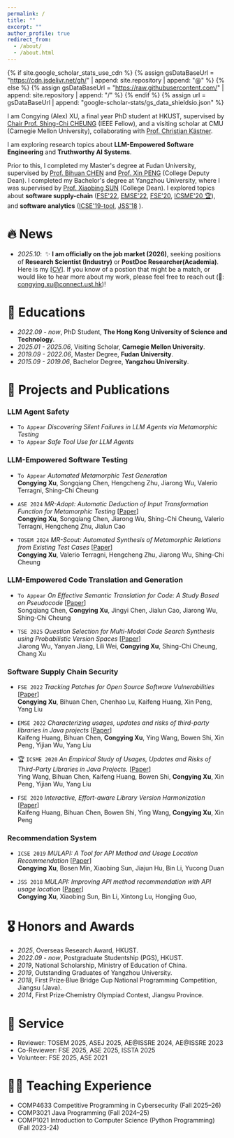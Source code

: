 ```yaml
---
permalink: /
title: ""
excerpt: ""
author_profile: true
redirect_from: 
  - /about/
  - /about.html
---
```


{% if site.google_scholar_stats_use_cdn %}
{% assign gsDataBaseUrl = "https://cdn.jsdelivr.net/gh/" | append: site.repository | append: "@" %}
{% else %}
{% assign gsDataBaseUrl = "https://raw.githubusercontent.com/" | append: site.repository | append: "/" %}
{% endif %}
{% assign url = gsDataBaseUrl | append: "google-scholar-stats/gs_data_shieldsio.json" %}

<span class='anchor' id='about-me'></span>

I am Congying (Alex) XU, a final year PhD student at HKUST, supervised by [Chair Prof. Shing-Chi CHEUNG](https://cse.hkust.edu.hk/~scc/) (IEEE Fellow), 
and a visiting scholar at CMU (Carnegie Mellon University), collaborating with [Prof. Christian Kästner](https://www.cs.cmu.edu/~ckaestne/index.html).

I am exploring research topics about **LLM-Empowered Software Engineering** and  **Truthworthy AI Systems**.
<!-- I am exploring research topics about **LLM-empowered metamorphic testing** ([ASE'24](https://arxiv.org/pdf/2408.15815), [TOSEM'24](https://dl.acm.org/doi/abs/10.1145/3656340)) and  **AI system engineering**. -->

Prior to this, I completed my Master's degree at Fudan University, supervised by [Prof. Bihuan CHEN](https://chenbihuan.github.io/) and [Prof. Xin PENG](https://cspengxin.github.io/) (College Deputy Dean). I completed my Bachelor's degree at Yangzhou University, where I was supervised by [Prof. Xiaobing SUN](https://risame.github.io/sun/index.html) (College Dean). <!-- During that time,  -->I explored topics about **software supply-chain** ([FSE'22](https://dl.acm.org/doi/abs/10.1145/3540250.3549125), [EMSE'22](https://link.springer.com/article/10.1007/s10664-022-10131-8), [FSE'20](https://dl.acm.org/doi/abs/10.1145/3368089.3409689), [ICSME'20 🏆](https://ieeexplore.ieee.org/abstract/document/9240619)), and **software analytics** ([ICSE'19-tool](https://www.sciencedirect.com/science/article/abs/pii/S0164121218300840), [JSS'18](https://www.sciencedirect.com/science/article/abs/pii/S0164121218300840) ).




# 🔥 News
- *2025.10*: &nbsp;✨ **I am officially on the job market (2026)**, seeking positions of **Research Scientist (Industry)** or **PostDoc Researcher(Academia)**. <br>
Here is my [[CV](../docs/CV_CongyingXU_PhD_HKUST.pdf)].
If you know of a postion that might be a match, or would like to hear more about my work, please feel free to reach out (📧: congying.xu@connect.ust.hk)!

# 📖 Educations
- *2022.09 - now*, PhD Student, **The Hong Kong University of Science and Technology**.
- *2025.01 - 2025.06*, Visiting Scholar, **Carnegie Mellon University**.
- *2019.09 - 2022.06*, Master Degree, **Fudan University**.
- *2015.09 - 2019.06*, Bachelor Degree, **Yangzhou University**.

# 📝 Projects and Publications 

<!-- TODO: 
John's paper
 -->


### LLM Agent Safety

- ``To Appear`` *Discovering Silent Failures in LLM Agents via Metamorphic Testing*
- ``To Appear`` *Safe Tool Use for LLM Agents*



### LLM-Empowered Software Testing

- ``To Appear`` *Automated Metamorphic Test Generation* <br>
**Congying Xu**, Songqiang Chen, Hengcheng Zhu, Jiarong Wu, Valerio Terragni, Shing-Chi Cheung 

- ``ASE 2024`` *MR-Adopt: Automatic Deduction of Input Transformation Function for Metamorphic Testing* [[Paper](https://dl.acm.org/doi/abs/10.1145/3691620.3696020)] <br>
**Congying Xu**, Songqiang Chen, Jiarong Wu, Shing-Chi Cheung, Valerio Terragni, Hengcheng Zhu, Jialun Cao 

- ``TOSEM 2024`` *MR-Scout: Automated Synthesis of Metamorphic Relations from Existing Test Cases* [[Paper](https://dl.acm.org/doi/abs/10.1145/3656340)] <br>
**Congying Xu**, Valerio Terragni, Hengcheng Zhu, Jiarong Wu, Shing-Chi Cheung

### LLM-Empowered Code Translation and Generation

- ``To Appear`` *On Effective Semantic Translation for Code: A Study Based on Pseudocode* [[Paper](https://arxiv.org/pdf/2510.00920)] <br>
Songqiang Chen, **Congying Xu**, Jingyi Chen, Jialun Cao, Jiarong Wu, Shing-Chi Cheung

- ``TSE 2025`` *Question Selection for Multi-Modal Code Search Synthesis using Probabilistic Version Spaces* [[Paper](https://ieeexplore.ieee.org/abstract/document/10979773)] <br>
Jiarong Wu, Yanyan Jiang, Lili Wei, **Congying Xu**, Shing-Chi Cheung, Chang Xu


### Software Supply Chain Security

- ``FSE 2022`` *Tracking Patches for Open Source Software Vulnerabilities* [[Paper](https://dl.acm.org/doi/abs/10.1145/3540250.3549125)] <br>
**Congying Xu**, Bihuan Chen, Chenhao Lu, Kaifeng Huang, Xin Peng, Yang Liu

- ``EMSE 2022`` *Characterizing usages, updates and risks of third-party libraries in Java projects* [[Paper](https://link.springer.com/article/10.1007/s10664-022-10131-8)] <br>
Kaifeng Huang, Bihuan Chen, **Congying Xu**, Ying Wang, Bowen Shi, Xin Peng, Yijian Wu, Yang Liu

- 🏆 ``ICSME 2020`` *An Empirical Study of Usages, Updates and Risks of Third-Party Libraries in Java Projects.* [[Paper](https://ieeexplore.ieee.org/abstract/document/9240619)] <br>
Ying Wang, Bihuan Chen, Kaifeng Huang, Bowen Shi, **Congying Xu**, Xin Peng, Yijian Wu, Yang Liu

- ``FSE 2020`` *Interactive, Effort-aware Library Version Harmonization* [[Paper](https://dl.acm.org/doi/abs/10.1145/3368089.3409689)] <br>
Kaifeng Huang, Bihuan Chen, Bowen Shi, Ying Wang, **Congying Xu**, Xin Peng

### Recommendation System

- ``ICSE 2019`` *MULAPI: A Tool for API Method and Usage Location Recommendation* [[Paper](https://ieeexplore.ieee.org/abstract/document/8802650)] <br>
**Congying Xu**, Bosen Min, Xiaobing Sun, Jiajun Hu, Bin Li, Yucong Duan

- ``JSS 2018`` *MULAPI: Improving API method recommendation with API usage location* [[Paper](https://www.sciencedirect.com/science/article/pii/S0164121218300840)] <br>
**Congying Xu**, Xiaobing Sun, Bin Li, Xintong Lu, Hongjing Guo, 




# 🎖 Honors and Awards
- *2025*, Overseas Research Award, HKUST. 
- *2022.09 - now*, Postgraduate Studentship (PGS), HKUST. 
- *2019*, National Scholarship, Ministry of Education of China. 
- *2019*, Outstanding Graduates of Yangzhou University. 
- *2018*, First Prize·Blue Bridge Cup National Programming Competition, Jiangsu (Java).
- *2014*, First Prize·Chemistry Olympiad Contest, Jiangsu Province. 

# 🤝 Service
- Reviewer: TOSEM 2025, ASEJ 2025, AE@ISSRE 2024, AE@ISSRE 2023
- Co-Reviewer: FSE 2025, ASE 2025, ISSTA 2025
- Volunteer: FSE 2025, ASE 2021

# 🧑‍🏫 Teaching Experience
- COMP4633 Competitive Programming in Cybersecurity (Fall 2025–26)
- COMP3021 Java Programming (Fall 2024–25)
- COMP1021 Introduction to Computer Science (Python Programming) (Fall 2023-24)


<!-- # 💬 Invited Talks
- *2021.06*, Lorem ipsum dolor sit amet, consectetur adipiscing elit. Vivamus ornare aliquet ipsum, ac tempus justo dapibus sit amet. 
- *2021.03*, Lorem ipsum dolor sit amet, consectetur adipiscing elit. Vivamus ornare aliquet ipsum, ac tempus justo dapibus sit amet.  \| [\[video\]](https://github.com/)

# 💻 Internships
- *2019.05 - 2020.02*, [Lorem](https://github.com/), China. -->